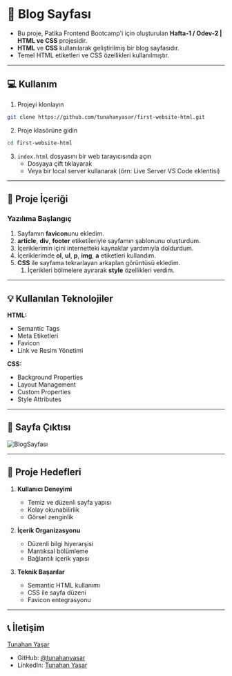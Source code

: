 # 📝 Blog Sayfası

* Bu proje, Patika Frontend Bootcamp'i için oluşturulan **Hafta-1 / Odev-2 | HTML ve CSS** projesidir.
* **HTML** ve **CSS** kullanılarak geliştirilmiş bir blog sayfasıdır.
* Temel HTML etiketleri ve CSS özellikleri kullanılmıştır.

---

## :computer: Kullanım

1. Projeyi klonlayın
```bash
git clone https://github.com/tunahanyasar/first-website-html.git
```

2. Proje klasörüne gidin
```bash
cd first-website-html
```

3. `index.html` dosyasını bir web tarayıcısında açın
   - Dosyaya çift tıklayarak
   - Veya bir local server kullanarak (örn: Live Server VS Code eklentisi)

---

## 📜 Proje İçeriği

### Yazılıma Başlangıç
1. Sayfamın **favicon**unu ekledim.
2. **article**, **div**, **footer** etiketileriyle sayfamın şablonunu oluşturdum.
3. İçeriklerimin içini internetteki kaynaklar yardımıyla doldurdum.
4. İçeriklerimde **ol**, **ul**, **p**, **img**, **a** etiketleri kullandım.
5. **CSS** ile sayfama tekrarlayan arkaplan görüntüsü ekledim.
    1. İçerikleri bölmelere ayırarak **style** özellikleri verdim.

---

## 💡 Kullanılan Teknolojiler

**HTML:**
* Semantic Tags
* Meta Etiketleri
* Favicon
* Link ve Resim Yönetimi

**CSS:**
* Background Properties
* Layout Management
* Custom Properties
* Style Attributes

---

## 📸 Sayfa Çıktısı

![BlogSayfası](blog-sayfasi.png)

---

## 🎯 Proje Hedefleri

1. **Kullanıcı Deneyimi**
   - Temiz ve düzenli sayfa yapısı
   - Kolay okunabilirlik
   - Görsel zenginlik

2. **İçerik Organizasyonu**
   - Düzenli bilgi hiyerarşisi
   - Mantıksal bölümleme
   - Bağlantılı içerik yapısı

3. **Teknik Başarılar**
   - Semantic HTML kullanımı
   - CSS ile sayfa düzeni
   - Favicon entegrasyonu

---

## 📞 İletişim

[Tunahan Yaşar](https://github.com/tunahanyasar)

* GitHub: [@tunahanyasar](https://github.com/tunahanyasar)
* LinkedIn: [Tunahan Yaşar](https://www.linkedin.com/in/tunahan-yasar/)